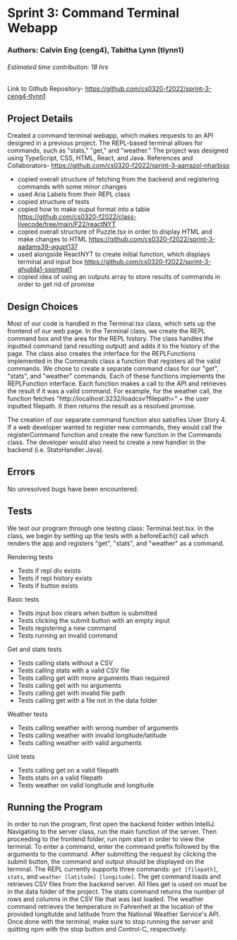 Sprint 3: Command Terminal Webapp
=============
### Authors: Calvin Eng (ceng4), Tabitha Lynn (tlynn1)
###### Estimated time contribution: 18 hrs
Link to Github Repository-
https://github.com/cs0320-f2022/sprint-3-ceng4-tlynn1
## Project Details
Created a command terminal webapp, which makes requests to an API designed in a previous project. The REPL-based terminal allows for commands, such as "stats," "get," and "weather." The project was designed using TypeScript, CSS, HTML, React, and Java.
References and Collaborators-
https://github.com/cs0320-f2022/sprint-3-aarrazol-nharbiso
- copied overall structure of fetching from the backend and registering commands with some minor changes
- used Aria Labels from their REPL class
- copied structure of tests
- copied how to make ouput format into a table
https://github.com/cs0320-f2022/class-livecode/tree/main/F22/reactNYT
- copied overall structure of Puzzle.tsx in order to display HTML and make changes to HTML
https://github.com/cs0320-f2022/sprint-3-aadams39-agupt137
- used alongside ReactNYT to create initial function, which displays terminal and input box
https://github.com/cs0320-f2022/sprint-3-ahudda1-ssompal1
- copied idea of using an outputs array to store results of commands in order to get rid of promise
## Design Choices
Most of our code is handled in the Terminal.tsx class, which sets up the frontend of our web page. In the Terminal class, we create the REPL command box and the area for the REPL history. The class handles the inputted command (and resulting output) and adds it to the history of the page. The class also creates the interface for the REPLFunctions implemented in the Commands class a function that registers all the valid commands.
We chose to create a separate command class for our "get", "stats", and "weather" commands. Each of these functions implements the REPLFunction interface. Each function makes a call to the API and retrieves the result if it was a valid command. For example, for the weather call, the function fetches "http://localhost:3232/loadcsv?filepath=" + the user inputted filepath. It then returns the result as a resolved promise.
 
The creation of our separate command function also satisfies User Story 4. If a web developer wanted to register new commands, they would call the registerCommand function and create the new function in the Commands class. The developer would also need to create a new handler in the backend (i.e. StatsHandler.Java).
## Errors
No unresolved bugs have been encountered.
## Tests
We test our program through one testing class: Terminal.test.tsx. In the class, we begin by setting up the tests with a beforeEach() call which renders the app and registers "get", "stats", and "weather" as a command.
 
Rendering tests
- Tests if repl div exists
- Tests if repl history exists
- Tests if button exists
 
Basic tests
- Tests input box clears when button is submitted
- Tests clicking the submit button with an empty input
- Tests registering a new command
- Tests running an invalid command
 
Get and stats tests
- Tests calling stats without a CSV
- Tests calling stats with a valid CSV file
- Tests calling get with more arguments than required
- Tests calling get with no arguments
- Tests calling get with invalid file path
- Tests calling get with a file not in the data folder
 
Weather tests
- Tests calling weather with wrong number of arguments
- Tests calling weather with invalid longitude/latitude
- Tests calling weather with valid arguments

Unit tests
- Tests calling get on a valid filepath
- Tests stats on a valid filepath
- Tests weather on valid longitude and longitude 
 
 
 
## Running the Program
In order to run the program, first open the backend folder within IntelliJ. Navigating to the server class, run the main function of the server. Then proceeding to the frontend folder, run npm start in order to view the terminal. To enter a command, enter the command prefix followed by the arguments to the command. After submitting the request by clicking the submit button, the command and output should be displayed on the terminal.
The REPL currently supports three commands: `get [filepath]`, `stats`, and `weather [latitude] [longitude]`. The get command loads and retrieves CSV files from the backend server. All files get is used on must be in the data folder of the project. The stats command returns the number of rows and columns in the CSV file that was last loaded. The weather command retrieves the temperature in Fahrenheit at the location of the provided longitutde and latitude from the National Weather Service's API.
Once done with the terminal, make sure to stop running the server and quitting npm with the stop button and Control-C, respectively.
 
